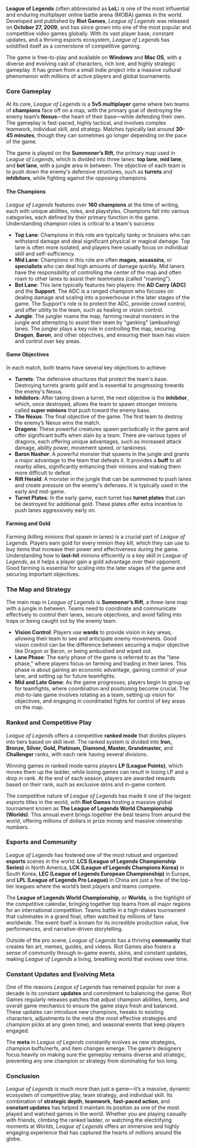 **League of Legends** (often abbreviated as **LoL**) is one of the most influential and enduring multiplayer online battle arena (MOBA) games in the world. Developed and published by **Riot Games**, _League of Legends_ was released on **October 27, 2009**, and has since grown into one of the most popular and competitive video games globally. With its vast player base, constant updates, and a thriving esports ecosystem, _League of Legends_ has solidified itself as a cornerstone of competitive gaming.

The game is free-to-play and available on **Windows** and **Mac OS**, with a diverse and evolving cast of characters, rich lore, and highly strategic gameplay. It has grown from a small indie project into a massive cultural phenomenon with millions of active players and global tournaments.

### **Core Gameplay**

At its core, _League of Legends_ is a **5v5 multiplayer** game where two teams of **champions** face off on a map, with the primary goal of destroying the enemy team’s **Nexus**—the heart of their base—while defending their own. The gameplay is fast-paced, highly tactical, and involves complex teamwork, individual skill, and strategy. Matches typically last around **30-45 minutes**, though they can sometimes go longer depending on the pace of the game.

The game is played on the **Summoner’s Rift**, the primary map used in _League of Legends_, which is divided into three lanes: **top lane**, **mid lane**, and **bot lane**, with a jungle area in between. The objective of each team is to push down the enemy's defensive structures, such as **turrets** and **inhibitors**, while fighting against the opposing champions.

#### **The Champions**

_League of Legends_ features over **160 champions** at the time of writing, each with unique abilities, roles, and playstyles. Champions fall into various categories, each defined by their primary function in the game. Understanding champion roles is critical to a team's success:

- **Top Lane**: Champions in this role are typically tanky or bruisers who can withstand damage and deal significant physical or magical damage. Top lane is often more isolated, and players here usually focus on individual skill and self-sufficiency.
- **Mid Lane**: Champions in this role are often **mages**, **assassins**, or **specialists** who can deal high amounts of damage quickly. Mid laners have the responsibility of controlling the center of the map and often roam to other lanes to assist their teammates (called "roaming").
- **Bot Lane**: This lane typically features two players: the **AD Carry (ADC)** and the **Support**. The ADC is a ranged champion who focuses on dealing damage and scaling into a powerhouse in the later stages of the game. The Support's role is to protect the ADC, provide crowd control, and offer utility to the team, such as healing or vision control.
- **Jungle**: The jungler roams the map, farming neutral monsters in the jungle and attempting to assist their team by "ganking" (ambushing) lanes. The jungler plays a key role in controlling the map, securing **Dragon**, **Baron**, and other objectives, and ensuring their team has vision and control over key areas.

#### **Game Objectives**

In each match, both teams have several key objectives to achieve:

- **Turrets**: The defensive structures that protect the team's base. Destroying turrets grants gold and is essential to progressing towards the enemy's Nexus.
- **Inhibitors**: After taking down a turret, the next objective is the **inhibitor**, which, once destroyed, allows the team to spawn stronger minions called **super minions** that push toward the enemy base.
- **The Nexus**: The final objective of the game. The first team to destroy the enemy’s Nexus wins the match.
- **Dragons**: These powerful creatures spawn periodically in the game and offer significant buffs when slain by a team. There are various types of dragons, each offering unique advantages, such as increased attack damage, ability power, movement speed, or tankiness.
- **Baron Nashor**: A powerful monster that spawns in the jungle and grants a major advantage to the team that defeats it. It provides a **buff** to all nearby allies, significantly enhancing their minions and making them more difficult to defeat.
- **Rift Herald**: A monster in the jungle that can be summoned to push lanes and create pressure on the enemy's defenses. It is typically used in the early and mid-game.
- **Turret Plates**: In the early game, each turret has **turret plates** that can be destroyed for additional gold. These plates offer extra incentive to push lanes aggressively early on.

#### **Farming and Gold**

Farming (killing minions that spawn in lanes) is a crucial part of _League of Legends_. Players earn gold for every minion they kill, which they can use to buy items that increase their power and effectiveness during the game. Understanding how to **last-hit** minions efficiently is a key skill in _League of Legends_, as it helps a player gain a gold advantage over their opponent. Good farming is essential for scaling into the later stages of the game and securing important objectives.

### **The Map and Strategy**

The main map in _League of Legends_ is **Summoner’s Rift**, a three-lane map with a jungle in between. Teams need to coordinate and communicate effectively to control their lanes, secure objectives, and avoid falling into traps or being caught out by the enemy team.

- **Vision Control**: Players use **wards** to provide vision in key areas, allowing their team to see and anticipate enemy movements. Good vision control can be the difference between securing a major objective like Dragon or Baron, or being ambushed and wiped out.
- **Lane Phase**: The early phase of the game is referred to as the "lane phase," where players focus on farming and trading in their lanes. This phase is about gaining an economic advantage, gaining control of your lane, and setting up for future teamfights.
- **Mid and Late Game**: As the game progresses, players begin to group up for teamfights, where coordination and positioning become crucial. The mid-to-late game involves rotating as a team, setting up vision for objectives, and engaging in coordinated fights for control of key areas on the map.

### **Ranked and Competitive Play**

_League of Legends_ offers a competitive **ranked mode** that divides players into tiers based on skill level. The ranked system is divided into **Iron, Bronze, Silver, Gold, Platinum, Diamond, Master, Grandmaster,** and **Challenger** ranks, with each rank having several divisions.

Winning games in ranked mode earns players **LP (League Points)**, which moves them up the ladder, while losing games can result in losing LP and a drop in rank. At the end of each season, players are awarded rewards based on their rank, such as exclusive skins and in-game content.

The competitive nature of _League of Legends_ has made it one of the largest esports titles in the world, with **Riot Games** hosting a massive global tournament known as **The League of Legends World Championship (Worlds)**. This annual event brings together the best teams from around the world, offering millions of dollars in prize money and massive viewership numbers.

### **Esports and Community**

_League of Legends_ has fostered one of the most robust and organized **esports** scenes in the world. **LCS (League of Legends Championship Series)** in North America, **LCK (League of Legends Champions Korea)** in South Korea, **LEC (League of Legends European Championship)** in Europe, and **LPL (League of Legends Pro League)** in China are just a few of the top-tier leagues where the world’s best players and teams compete.

The **League of Legends World Championship**, or **Worlds**, is the highlight of the competitive calendar, bringing together top teams from all major regions for an international competition. Teams battle in a high-stakes tournament that culminates in a grand final, often watched by millions of fans worldwide. The event itself is known for its incredible production value, live performances, and narrative-driven storytelling.

Outside of the pro scene, _League of Legends_ has a thriving **community** that creates fan art, memes, guides, and videos. Riot Games also fosters a sense of community through in-game events, skins, and constant updates, making _League of Legends_ a living, breathing world that evolves over time.

### **Constant Updates and Evolving Meta**

One of the reasons _League of Legends_ has remained popular for over a decade is its constant **updates** and commitment to balancing the game. Riot Games regularly releases patches that adjust champion abilities, items, and overall game mechanics to ensure the game stays fresh and balanced. These updates can introduce new champions, tweaks to existing characters, adjustments to the meta (the most effective strategies and champion picks at any given time), and seasonal events that keep players engaged.

The **meta** in _League of Legends_ constantly evolves as new strategies, champion buffs/nerfs, and item changes emerge. The game's designers focus heavily on making sure the gameplay remains diverse and strategic, preventing any one champion or strategy from dominating for too long.

### **Conclusion**

_League of Legends_ is much more than just a game—it’s a massive, dynamic ecosystem of competitive play, team strategy, and individual skill. Its combination of **strategic depth**, **teamwork**, **fast-paced action**, and **constant updates** has helped it maintain its position as one of the most played and watched games in the world. Whether you are playing casually with friends, climbing the ranked ladder, or watching the electrifying moments at _Worlds_, _League of Legends_ offers an immersive and highly engaging experience that has captured the hearts of millions around the globe.
